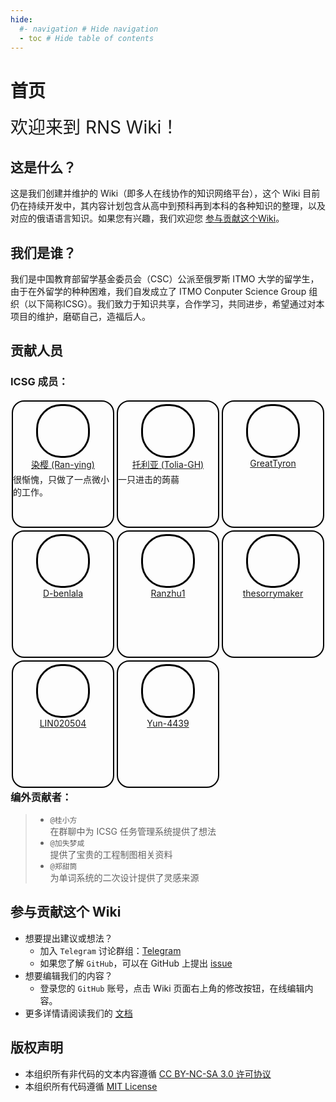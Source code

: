 ```yaml
--- 
hide: 
  #- navigation # Hide navigation 
  - toc # Hide table of contents 
---
```


# 首页
<span style="font-size:2em;font-style:bold;">欢迎来到 RNS Wiki！</span>

## 这是什么？

这是我们创建并维护的 Wiki（即多人在线协作的知识网络平台），这个 Wiki 目前仍在持续开发中，其内容计划包含从高中到预科再到本科的各种知识的整理，以及对应的俄语语言知识。如果您有兴趣，我们欢迎您 [参与贡献这个Wiki](#参与贡献这个-wiki)。

## 我们是谁？

我们是中国教育部留学基金委员会（CSC）公派至俄罗斯 ITMO 大学的留学生，由于在外留学的种种困难，我们自发成立了 ITMO Conputer Science Group 组织（以下简称ICSG）。我们致力于知识共享，合作学习，共同进步，希望通过对本项目的维护，磨砺自己，造福后人。

## 贡献人员

### ICSG 成员：

<div class="headpicPanel">
<div>
    <div>
        <center>
            <div class="headpic" style="background-image: url('img/headpic/Ran-ying.jpg');"></div><br />
            <a href="https://github.com/Ran-ying">染樱 (Ran-ying)</a>
        </center>
        <span>很惭愧，只做了一点微小的工作。</span>
    </div>
    <div>
        <center>
            <div class="headpic" style="background-image: url('img/headpic/Tolia-GH.jpg');"></div><br />
            <a href="https://github.com/Tolia-GH">托利亚 (Tolia-GH)</a>
        </center>
        <span>一只进击的蒟蒻 </span> 
    </div>
    <div>
        <center>
            <div class="headpic" style="background-image: url('img/headpic/GreatTyron.jpg');"></div><br />
            <a href="https://github.com/">GreatTyron</a>
        </center>
        <span></span> 
    </div>
    <div>
        <center>
            <div class="headpic" style="background-image: url('img/headpic/D-benlala.png');"></div><br />
            <a href="https://github.com/">D-benlala</a>
        </center>
        <span></span>
    </div>
    <div>
        <center>
            <div class="headpic" style="background-image: url('img/headpic/Ranzhu1.jpg');"></div><br />
            <a href="https://github.com/Ranzhu1">Ranzhu1</a>
        </center>
        <span></span>  
    </div>
    <div>
        <center>
            <div class="headpic" style="background-image: url('img/headpic/thesorrymaker.jpg');"></div><br />
            <a href="https://github.com/thesorrymaker">thesorrymaker</a>
        </center>
        <span></span>  
    </div>
    <div>
        <center>
            <div class="headpic" style="background-image: url('img/headpic/LIN020504.png');"></div><br />
            <a href="https://github.com/LIN020504">LIN020504</a>
        </center>
        <span></span>  
    </div>
    <div>
        <center>
            <div class="headpic" style="background-image: url('img/headpic/Yun-4439.jpg');"></div><br />
            <a href="https://github.com/Yun-4439">Yun-4439</a>
        </center>
        <span></span>  
    </div>
</div>
</div>


### 编外贡献者：
>- `@桂小方`  
>在群聊中为 ICSG 任务管理系统提供了想法
>- `@加失梦咸`  
>提供了宝贵的工程制图相关资料
>- `@郑甜筒`  
>为单词系统的二次设计提供了灵感来源

## 参与贡献这个 Wiki

- 想要提出建议或想法？
    - 加入 `Telegram` 讨论群组：[Telegram](https://t.me/ICSG_Official)
    - 如果您了解 `GitHub`，可以在 GitHub 上提出 [issue](https://github.com/ITMO-Computer-Science-Group/Natural-Sciences-Wiki/issues)
- 想要编辑我们的内容？
    - 登录您的 `GitHub` 账号，点击 Wiki 页面右上角的修改按钮，在线编辑内容。
- 更多详情请阅读我们的 [文档](Guide.md)

## 版权声明

- 本组织所有非代码的文本内容遵循 [CC BY-NC-SA 3.0 许可协议](https://creativecommons.org/licenses/by-nc-sa/3.0/deed.zh)
- 本组织所有代码遵循 [MIT License](https://opensource.org/licenses/mit-license.php)

<style>
    .headpic{
        width: 80px;
        height: 80px;
        background-size: cover;
        border-radius: 40px;
        border: 3px solid black;
        display: inline-block;
        margin: auto;
    }
    .headpicPanel {
        float: left;
        width: 100%;
    }
    @media screen and (min-width: 1000px) {
        .headpicPanel>div {
            width: 700px;
        }
    }
    @media screen and (max-width: 999px) {
        .headpicPanel>div {
            width: 100%;
        }
    }
    .headpicPanel>div>div{
        width: 160px;
        height: 200px;
        float: left;
        word-wrap: break-word;
        word-break: break-all;
        border-radius: 20px;
        border: 2px solid black;
        margin: 2px;
    }
    .headpicPanel>div>div>center{
        margin: 4px;
    }
</style>